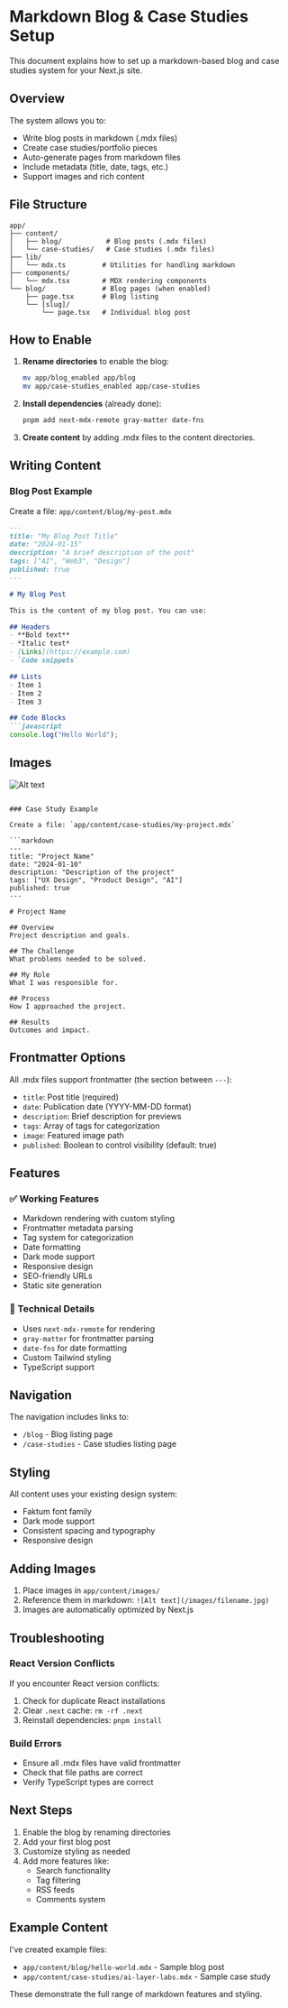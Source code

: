 # Markdown Blog & Case Studies Setup

This document explains how to set up a markdown-based blog and case studies system for your Next.js site.

## Overview

The system allows you to:
- Write blog posts in markdown (.mdx files)
- Create case studies/portfolio pieces
- Auto-generate pages from markdown files
- Include metadata (title, date, tags, etc.)
- Support images and rich content

## File Structure

```
app/
├── content/
│   ├── blog/           # Blog posts (.mdx files)
│   └── case-studies/   # Case studies (.mdx files)
├── lib/
│   └── mdx.ts         # Utilities for handling markdown
├── components/
│   └── mdx.tsx        # MDX rendering components
└── blog/              # Blog pages (when enabled)
    ├── page.tsx       # Blog listing
    └── [slug]/
        └── page.tsx   # Individual blog post
```

## How to Enable

1. **Rename directories** to enable the blog:
   ```bash
   mv app/blog_enabled app/blog
   mv app/case-studies_enabled app/case-studies
   ```

2. **Install dependencies** (already done):
   ```bash
   pnpm add next-mdx-remote gray-matter date-fns
   ```

3. **Create content** by adding .mdx files to the content directories.

## Writing Content

### Blog Post Example

Create a file: `app/content/blog/my-post.mdx`

```markdown
---
title: "My Blog Post Title"
date: "2024-01-15"
description: "A brief description of the post"
tags: ["AI", "Web3", "Design"]
published: true
---

# My Blog Post

This is the content of my blog post. You can use:

## Headers
- **Bold text**
- *Italic text*
- [Links](https://example.com)
- `Code snippets`

## Lists
- Item 1
- Item 2
- Item 3

## Code Blocks
```javascript
console.log("Hello World");
```

## Images
![Alt text](/path/to/image.jpg)
```

### Case Study Example

Create a file: `app/content/case-studies/my-project.mdx`

```markdown
---
title: "Project Name"
date: "2024-01-10"
description: "Description of the project"
tags: ["UX Design", "Product Design", "AI"]
published: true
---

# Project Name

## Overview
Project description and goals.

## The Challenge
What problems needed to be solved.

## My Role
What I was responsible for.

## Process
How I approached the project.

## Results
Outcomes and impact.
```

## Frontmatter Options

All .mdx files support frontmatter (the section between `---`):

- `title`: Post title (required)
- `date`: Publication date (YYYY-MM-DD format)
- `description`: Brief description for previews
- `tags`: Array of tags for categorization
- `image`: Featured image path
- `published`: Boolean to control visibility (default: true)

## Features

### ✅ Working Features
- Markdown rendering with custom styling
- Frontmatter metadata parsing
- Tag system for categorization
- Date formatting
- Dark mode support
- Responsive design
- SEO-friendly URLs
- Static site generation

### 🔧 Technical Details
- Uses `next-mdx-remote` for rendering
- `gray-matter` for frontmatter parsing
- `date-fns` for date formatting
- Custom Tailwind styling
- TypeScript support

## Navigation

The navigation includes links to:
- `/blog` - Blog listing page
- `/case-studies` - Case studies listing page

## Styling

All content uses your existing design system:
- Faktum font family
- Dark mode support
- Consistent spacing and typography
- Responsive design

## Adding Images

1. Place images in `app/content/images/`
2. Reference them in markdown: `![Alt text](/images/filename.jpg)`
3. Images are automatically optimized by Next.js

## Troubleshooting

### React Version Conflicts
If you encounter React version conflicts:
1. Check for duplicate React installations
2. Clear `.next` cache: `rm -rf .next`
3. Reinstall dependencies: `pnpm install`

### Build Errors
- Ensure all .mdx files have valid frontmatter
- Check that file paths are correct
- Verify TypeScript types are correct

## Next Steps

1. Enable the blog by renaming directories
2. Add your first blog post
3. Customize styling as needed
4. Add more features like:
   - Search functionality
   - Tag filtering
   - RSS feeds
   - Comments system

## Example Content

I've created example files:
- `app/content/blog/hello-world.mdx` - Sample blog post
- `app/content/case-studies/ai-layer-labs.mdx` - Sample case study

These demonstrate the full range of markdown features and styling. 